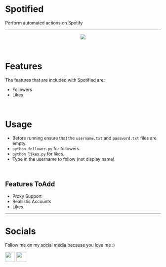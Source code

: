 # Spotified
Perform automated actions on Spotify

---- 

<p align="center">
<img src="https://mir-s3-cdn-cf.behance.net/project_modules/fs/e438e7153848787.633b3013a2f13.gif">
</p>

<br>

# Features

The features that are included with Spotified are:
- Followers 
- Likes

<br>

# Usage
- Before running ensure that the `username.txt` and `password.txt` files are empty.
- `python follower.py` for followers.
- `python likes.py` for likes.
- Type in the username to follow (not display name)


<br>

## Features ToAdd
- Proxy Support
- Reallistic Accounts
- Likes


----

# Socials

Follow me on my social media because you love me :)

<a href="https://instagram.com/unofficialdxnny">
<img src="https://cdn4.iconfinder.com/data/icons/social-media-2210/24/Instagram-512.png" width="32"></a>
<a href="https://discord.gg/8WyFZF3kqn">
<img src="https://cdn-icons-png.flaticon.com/512/5968/5968756.png" width="32"></a>
